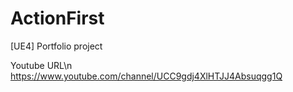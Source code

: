 # ActionFirst
[UE4] Portfolio project

Youtube URL\n
https://www.youtube.com/channel/UCC9gdj4XlHTJJ4Absuqgg1Q
